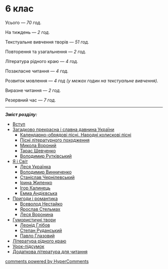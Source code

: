 <div id="hypercomments_widget" class="js-hypercomments-widget invisible"></div>

# 6 клас 

Усього — <i>70 год.</i> 

На тиждень — <i>2 год.</i> 

Текстуальне вивчення творів — <i>51 год.</i> 

Повторення та узагальнення — <i>2 год.</i> 

Література рідного краю — <i>4 год.</i> 

Позакласне читання — <i>4 год.</i> 

Розвиток мовлення — <i>4 год (у межах годин на текстуальне вивчення).</i>

Виразне читання — <i>2 год.</i> 

Резервний час — <i>7 год.</i>

<hr>

<b><i>Зміст розділу:</i></b>

<ul type="disc">  
    <li class="chapter " data-level="1" data-path="vstup.html">
            <a href="vstup.html">
                    <b></b>
                Вступ
            </a>
    </li>
    <li class="chapter " data-level="2" data-path="slavna_davnyna_ukrayiny.html">
            <a href="slavna_davnyna_ukrayiny.html">
                    <b></b>
                Загадково прекрасна і славна давнина України
            </a>
        <ul type="square">
    <li class="chapter " data-level="1" data-path="kalendarno_obryadovy_pisni.html">
            <a href="kalendarno_obryadovy_pisni.html">
                    <b></b>
                Календарно-обрядові пісні. Народні колискові пісні
            </a>
    </li>
    <li class="chapter " data-level="2" data-path="pisni_literaturnogo_pohodzhennya.html">
            <a href="pisni_literaturnogo_pohodzhennya.html">
                    <b></b>
                Пісні літературного походження
            </a>
    </li>
    <li class="chapter " data-level="3" data-path="voronyu.html">
            <a href="voronyu.html">
                    <b></b>
                Микола Вороний
            </a>
    </li>
    <li class="chapter " data-level="4" data-path="shevchenko.html">
            <a href="shevchenko.html">
                    <b></b>
                Тарас Шевченко
            </a>
    </li>
    <li class="chapter " data-level="5" data-path="rutkivskiy.html">
            <a href="rutkivskiy.html">
                    <b></b>
                Володимир Рутківський
            </a>
    </li>
        </ul>
    </li>
    <li class="chapter " data-level="3" data-path="ya_ta_svyt.html">
            <a href="ya_ta_svyt.html">
                    <b></b>
                Я і Світ
            </a>
        <ul type="square">
    <li class="chapter " data-level="1" data-path="ukrayinka.html">
            <a href="ukrayinka.html">
                    <b></b>
                Леся Українка
            </a>
    </li>
    <li class="chapter " data-level="2" data-path="vynnychenko.html">
            <a href="vynnychenko.html">
                    <b></b>
                Володимир Винниченко
            </a>
    </li>
    <li class="chapter " data-level="3" data-path="chernylevskiy.html">
            <a href="chernylevskiy.html">
                    <b></b>
                Станіслав Чернілевський
            </a>
    </li>
    <li class="chapter " data-level="4" data-path="zhylenko.html">
            <a href="zhylenko.html">
                    <b></b>
                Ірина Жиленко
            </a>
    </li>
    <li class="chapter " data-level="5" data-path="kalynec.html">
            <a href="kalynec.html">
                    <b></b>
                Ігор Калинець
            </a>
    </li>
    <li class="chapter " data-level="6" data-path="andievska.html">
            <a href="andievska.html">
                    <b></b>
                Емма Андієвська
            </a>
    </li>
        </ul>
    </li>
    <li class="chapter " data-level="4" data-path="prigody_ta_romantyka.html">
            <a href="prigody_ta_romantyka.html">
                    <b></b>
                Пригоди і романтика
            </a>
        <ul type="square">
    <li class="chapter " data-level="1" data-path="nestayko.html">
            <a href="nestayko.html">
                    <b></b>
                Всеволод Нестайко
            </a>
    </li>
    <li class="chapter " data-level="2" data-path="stelmakh.html">
            <a href="stelmakh.html">
                    <b></b>
                Ярослав Стельмах
            </a>
    </li>
    <li class="chapter " data-level="3" data-path="voronyna.html">
            <a href="voronyna.html">
                    <b></b>
                Леся Воронина
            </a>
    </li>
        </ul>
    </li>
    <li class="chapter " data-level="5" data-path="gumorystychny_tvory.html">
            <a href="gumorystychny_tvory.html">
                    <b></b>
                Гумористичні твори
            </a>
        <ul type="square">
    <li class="chapter " data-level="1" data-path="glybov.html">
            <a href="glybov.html">
                    <b></b>
                Леонід Глібов
            </a>
    </li>
    <li class="chapter " data-level="2" data-path="rudanskiy.html">
            <a href="rudanskiy.html">
                    <b></b>
                Степан Руданський
            </a>
    </li>
    <li class="chapter " data-level="3" data-path="glazovyu.html">
            <a href="glazovyu.html">
                    <b></b>
                Павло Глазовий
            </a>
    </li>
        </ul>
    </li>
    <li class="chapter " data-level="6" data-path="literatura_rydnogo_krayu.html">
            <a href="literatura_rydnogo_krayu.html">
                    <b></b>
                Література рідного краю
            </a>
    </li>
    <li class="chapter " data-level="7" data-path="urok_pydsumok.html">
            <a href="urok_pydsumok.html">
                    <b></b>
                Урок-підсумок
            </a>
    </li>
    <li class="chapter " data-level="8" data-path="dodatkova_lyteratura.html">
            <a href="dodatkova_lyteratura.html">
                    <b></b>
                Додаткова література для читання
            </a>
    </li>
</ul>	            

<div class="js-hypercomments-container">
<a href="http://hypercomments.com" class="hc-link" title="comments widget">comments powered by HyperComments</a>
</div>